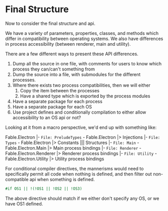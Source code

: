 ﻿# Final Structure

Now to consider the final structure and api.

We have a variety of parameters, properties, classes, and methods which differ in compatibility between operating
systems. We also have differences in process accessibility (between renderer, main and utility).

There are a few different ways to present these API differences.

1. Dump all the source in one file, with comments for users to know which process they can/can't something from
2. Dump the source into a file, with submodules for the different processes.
  1. Where there exists two process compatibilities, then we will either
     1. Copy the item between the processes
     2. Have a shared type which is exported by the process modules
3. Have a separate package for each process
4. Have a separate package for each OS
5. Use project defines and conditionally compilation to either allow accessibility to an OS api or not?

Looking at it from a macro perspective, we'd end up with something like:

Fable.Electron
|- `File: PreludeTypes` - Fable.Electron |> Injections
|- `File: Types` - Fable.Electron |> Constants ||| Structures
|- `File: Main` - Fable.Electron.Main |> Main process bindings
|- `File: Renderer` - Fable.Electron.Renderer |> Renderer process bindings
|- `File: Utility` - Fable.Electron.Utility |> Utility process bindings

For conditional compiler directives, the mannerisms would need to specifically permit all code when nothing is defined,
and then filter out non-compatible api when something is defined.

```fsharp
#if OS1 || !(!OS1 || !OS2 || !OS3)
```

The above directive should match if we either don't specify any OS, or we have OS1 defined.
